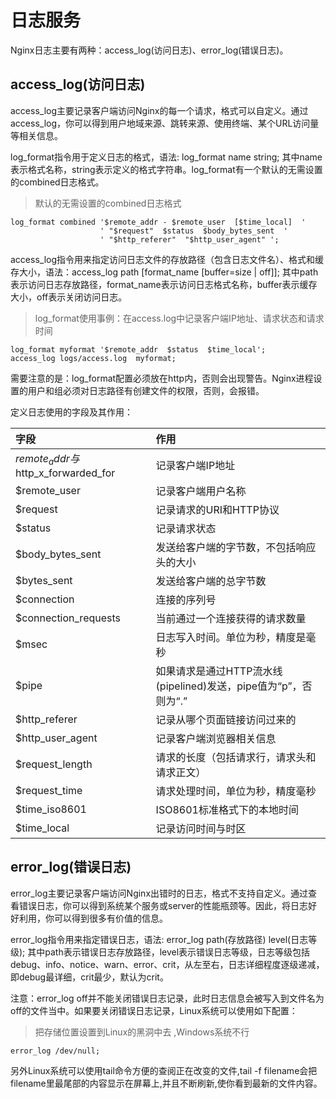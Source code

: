 # 日志服务

Nginx日志主要有两种：access_log(访问日志)、error_log(错误日志)。

## access_log(访问日志)

access_log主要记录客户端访问Nginx的每一个请求，格式可以自定义。通过access_log，你可以得到用户地域来源、跳转来源、使用终端、某个URL访问量等相关信息。

log_format指令用于定义日志的格式，语法: log_format name string; 其中name表示格式名称，string表示定义的格式字符串。log_format有一个默认的无需设置的combined日志格式。

>默认的无需设置的combined日志格式

```
log_format combined '$remote_addr - $remote_user  [$time_local]  '
                    ' "$request"  $status  $body_bytes_sent  '
                    ' "$http_referer"  "$http_user_agent" ';
```

access_log指令用来指定访问日志文件的存放路径（包含日志文件名）、格式和缓存大小，语法：access_log path [format_name [buffer=size | off]]; 其中path表示访问日志存放路径，format_name表示访问日志格式名称，buffer表示缓存大小，off表示关闭访问日志。

>log_format使用事例：在access.log中记录客户端IP地址、请求状态和请求时间

```
log_format myformat '$remote_addr  $status  $time_local';
access_log logs/access.log  myformat;
```

需要注意的是：log_format配置必须放在http内，否则会出现警告。Nginx进程设置的用户和组必须对日志路径有创建文件的权限，否则，会报错。

定义日志使用的字段及其作用：

|字段|作用|
|:----|:----|
|$remote_addr与$http_x_forwarded_for | 记录客户端IP地址 |
|$remote_user| 记录客户端用户名称 |
|$request| 记录请求的URI和HTTP协议 |
|$status | 记录请求状态 |
|$body_bytes_sent | 发送给客户端的字节数，不包括响应头的大小 |
|$bytes_sent| 发送给客户端的总字节数 |
|$connection | 连接的序列号 |
|$connection_requests | 当前通过一个连接获得的请求数量 |
|$msec | 日志写入时间。单位为秒，精度是毫秒 |
|$pipe | 如果请求是通过HTTP流水线(pipelined)发送，pipe值为“p”，否则为“.” |
|$http_referer | 记录从哪个页面链接访问过来的 |
|$http_user_agent | 记录客户端浏览器相关信息 |
|$request_length | 请求的长度（包括请求行，请求头和请求正文）|
|$request_time | 请求处理时间，单位为秒，精度毫秒 |
|$time_iso8601 | ISO8601标准格式下的本地时间 |
|$time_local | 记录访问时间与时区 |

## error_log(错误日志)

error_log主要记录客户端访问Nginx出错时的日志，格式不支持自定义。通过查看错误日志，你可以得到系统某个服务或server的性能瓶颈等。因此，将日志好好利用，你可以得到很多有价值的信息。

error_log指令用来指定错误日志，语法: error_log path(存放路径) level(日志等级); 其中path表示错误日志存放路径，level表示错误日志等级，日志等级包括debug、info、notice、warn、error、crit，从左至右，日志详细程度逐级递减，即debug最详细，crit最少，默认为crit。

注意：error_log off并不能关闭错误日志记录，此时日志信息会被写入到文件名为off的文件当中。如果要关闭错误日志记录，Linux系统可以使用如下配置：

>把存储位置设置到Linux的黑洞中去 ,Windows系统不行

```
error_log /dev/null;  
```

另外Linux系统可以使用tail命令方便的查阅正在改变的文件,tail -f filename会把filename里最尾部的内容显示在屏幕上,并且不断刷新,使你看到最新的文件内容。
